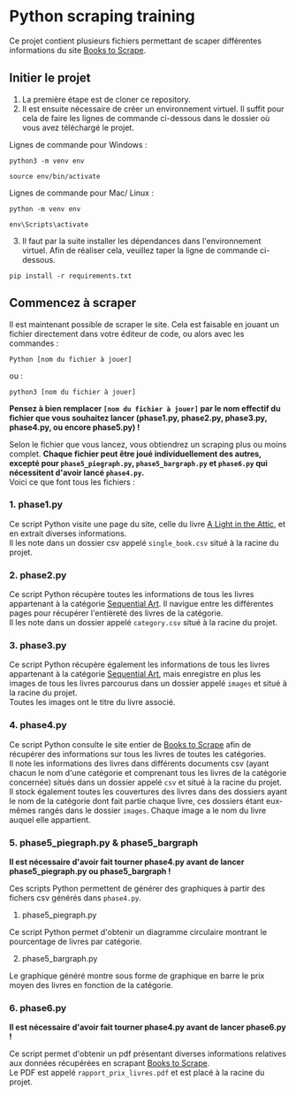 # Python scraping training

Ce projet contient plusieurs fichiers permettant de scaper différentes informations du site [Books to Scrape](https://books.toscrape.com/index.html).

## Initier le projet

1. La première étape est de cloner ce repository.
2. Il est ensuite nécessaire de créer un environnement virtuel. Il suffit pour cela de faire les lignes de commande ci-dessous dans le dossier où vous avez téléchargé le projet.

Lignes de commande pour Windows :

```
python3 -m venv env

source env/bin/activate
```

Lignes de commande pour Mac/ Linux :

```
python -m venv env

env\Scripts\activate
```

3. Il faut par la suite installer les dépendances dans l'environnement virtuel. Afin de réaliser cela, veuillez taper la ligne de commande ci-dessous.

```
pip install -r requirements.txt
```

## Commencez à scraper

Il est maintenant possible de scraper le site. Cela est faisable en jouant un fichier directement dans votre éditeur de code, ou alors avec les commandes :

```
Python [nom du fichier à jouer]
```

ou :

```
python3 [nom du fichier à jouer]
```

**Pensez à bien remplacer `[nom du fichier à jouer]` par le nom effectif du fichier que vous souhaitez lancer (phase1.py, phase2.py, phase3.py, phase4.py, ou encore phase5.py) !**

Selon le fichier que vous lancez, vous obtiendrez un scraping plus ou moins complet. **Chaque fichier peut être joué individuellement des autres, excepté pour `phase5_piegraph.py`, `phase5_bargraph.py` et `phase6.py` qui nécessitent d'avoir lancé `phase4.py`.**    
Voici ce que font tous les fichiers :

### 1. phase1.py

Ce script Python visite une page du site, celle du livre [A Light in the Attic](https://books.toscrape.com/catalogue/a-light-in-the-attic_1000/index.html), et en extrait diverses informations.  
Il les note dans un dossier csv appelé `single_book.csv` situé à la racine du projet.

### 2. phase2.py

Ce script Python récupère toutes les informations de tous les livres appartenant à la catégorie [Sequential Art](https://books.toscrape.com/catalogue/category/books/sequential-art_5/index.html). Il navigue entre les différentes pages pour récupérer l'entièreté des livres de la catégorie.   
Il les note dans un dossier appelé `category.csv` situé à la racine du projet.

### 3. phase3.py

Ce script Python récupère également les informations de tous les livres appartenant à la catégorie [Sequential Art](https://books.toscrape.com/catalogue/category/books/sequential-art_5/index.html), mais enregistre en plus les images de tous les livres parcourus dans un dossier appelé `images` et situé à la racine du projet.   
Toutes les images ont le titre du livre associé.

### 4. phase4.py 

Ce script Python consulte le site entier de [Books to Scrape](https://books.toscrape.com/index.html) afin de récupérer des informations sur tous les livres de toutes les catégories.   
Il note les informations des livres dans différents documents csv (ayant chacun le nom d'une catégorie et comprenant tous les livres de la catégorie concernée) situés dans un dossier appelé `csv` et situé à la racine du projet.   
Il stock également toutes les couvertures des livres dans des dossiers ayant le nom de la catégorie dont fait partie chaque livre, ces dossiers étant eux-mêmes rangés dans le dossier `images`. Chaque image a le nom du livre auquel elle appartient.

### 5. phase5_piegraph.py & phase5_bargraph

**Il est nécessaire d'avoir fait tourner phase4.py avant de lancer phase5_piegraph.py ou phase5_bargraph !**  

Ces scripts Python permettent de générer des graphiques à partir des fichers csv générés dans `phase4.py`.  

1. phase5_piegraph.py   

Ce script Python permet d'obtenir un diagramme circulaire montrant le pourcentage de livres par catégorie.   

2. phase5_bargraph.py   

Le graphique généré montre sous forme de graphique en barre le prix moyen des livres en fonction de la catégorie.   

### 6. phase6.py

**Il est nécessaire d'avoir fait tourner phase4.py avant de lancer phase6.py !**  

Ce script permet d'obtenir un pdf présentant diverses informations relatives aux données récupérées en scrapant [Books to Scrape](https://books.toscrape.com/index.html).   
Le PDF est appelé `rapport_prix_livres.pdf` et est placé à la racine du projet.